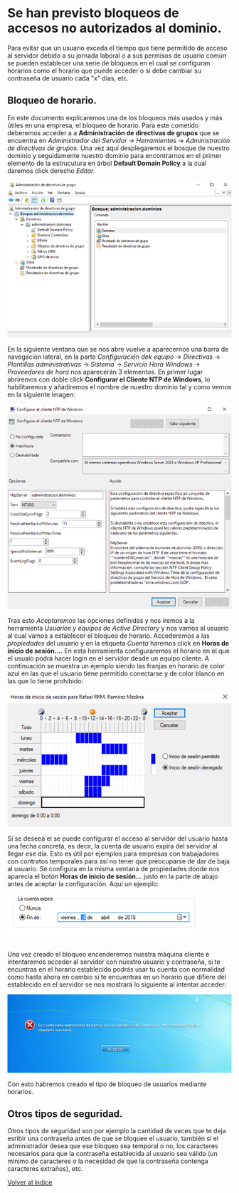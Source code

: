 # Se han previsto bloqueos de accesos no autorizados al dominio.

Para evitar que un usuario exceda el tiempo que tiene permitido de acceso al servidor debido a su jornada laboral o a sus permisos de usuario común se pueden establecer una serie de bloqueos en el cual se configuran horarios como el horario que puede acceder o si debe cambiar su contraseña de usuario cada "x" días, etc.

## Bloqueo de horario.

En este documento explicaremos una de los bloqueos más usados y más útiles en una empresa, el bloqueo de horario. Para este cometido deberemos acceder a a **Administración de directivas de grupos** que se encuentra en *Administrador del Servidor* -> *Herramientas* -> *Administración de directivas de grupos*. Una vez aquí desplegaremos el bosque de nuestro dominio y seguidamente nuestro dominio para encontrarnos en el primer elemento de la estrucutura en árbol **Default Domain Policy** a la cual daremos click derecho *Editar*. 

![alt text](https://github.com/raframmed/administracion_del_acceso_al_dominio/blob/master/assets/images/b/1_administracion_directivas.png "Paso 1")

En la siguiente ventana que se nos abre vuelve a aparecernos una barra de navegación lateral, en la parte *Configuración dek equipo* -> *Directivas* -> *Plantillas administrativas* -> *Sistema* -> *Servicio Hora Windows* -> *Proveedores de hora* nos aparecerán 3 elementos. En primer lugar abriremos con doble click **Configurar el Cliente NTP de Windows**, lo habilitaremos y añadiremos el nombre de nuestro dominio tal y como vemos en la siguiente imagen:

![alt text](https://github.com/raframmed/administracion_del_acceso_al_dominio/blob/master/assets/images/b/2_configurar_cliente.png "Paso 2")

Tras esto *Aceptaremos* las opciones definidas y nos iremos a la herramienta *Usuarios y equipos de Active Directory* y nos vamos al usuario al cual vamos a establecer el bloqueo de horario. Accederemos a las *propiedades* del usuario y en la etiqueta *Cuenta* haremos click en **Horas de inicio de sesión...**. En esta herramienta configuraremos el horario en el que el usuaio podrá hacer login en el servidor desde un equipo cliente. A continuación se muestra un ejemplo siendo las franjas en horario de color azul en las que el usuario tiene permitido conectarse y de color blanco en las que lo tiene prohibido:

![alt text](https://github.com/raframmed/administracion_del_acceso_al_dominio/blob/master/assets/images/b/3_horas.png "Paso 3")

Si se deseea el se puede configurar el acceso al servidor del usuario hasta una fecha concreta, es decir, la cuenta de usuario expira del servidor al llegar ese día. Esto es útil por ejemplos para empresas con trabajadores con contratos temporales para así no tener que preocuparse de dar de baja al usuario. Se configura en la misma ventana de propiedades donde nos aparecía el botón **Horas de inicio de sesión...** justo en la parte de abajo antes de aceptar la configuración. Aquí un ejemplo:

![alt text](https://github.com/raframmed/administracion_del_acceso_al_dominio/blob/master/assets/images/b/4_caducacion.png "Paso 4")

Una vez creado el bloqueo encenderemos nuestra máquina cliente e intentaremos acceder al servidor con nuestro usuario y contraseña, si te encuntras en el horario establecido podrás usar tu cuenta con normalidad como hasta ahora en cambio si te encuentras en un horario que difiere del establecido en el servidor se nos mostrará lo siguiente al intentar acceder:

![alt text](https://github.com/raframmed/administracion_del_acceso_al_dominio/blob/master/assets/images/b/5_sin_acceso.png "Paso 5")

Con esto habremos creado el tipo de bloqueo de usuarios mediante horarios.

## Otros tipos de seguridad.

Otros tipos de seguridad son por ejemplo la cantidad de veces que te deja esribir una contraseña antes de que se bloquee el usuario, también si el administrador desea que ese bloqueo sea temporal o no, los caracteres necesarios para que la contraseña establecida al usuario sea válida (un minimo de caracteres o la necesidad de que la contraseña contenga caracteres extraños), etc.

[Volver al índice](https://github.com/raframmed/administracion_del_acceso_al_dominio/blob/master/README.md)


